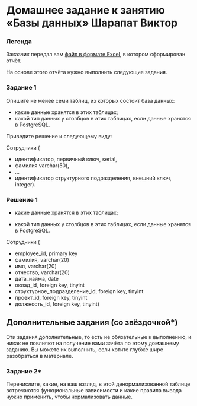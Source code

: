 # Домашнее задание к занятию «Базы данных» Шарапат Виктор

### Легенда

Заказчик передал вам [файл в формате Excel](https://github.com/netology-code/sdb-homeworks/blob/main/resources/hw-12-1.xlsx), в котором сформирован отчёт. 

На основе этого отчёта нужно выполнить следующие задания.

### Задание 1

Опишите не менее семи таблиц, из которых состоит база данных:

- какие данные хранятся в этих таблицах;
- какой тип данных у столбцов в этих таблицах, если данные хранятся в PostgreSQL.

Приведите решение к следующему виду:

Сотрудники (

- идентификатор, первичный ключ, serial,
- фамилия varchar(50),
- ...
- идентификатор структурного подразделения, внешний ключ, integer).

### Решение 1
- какие данные хранятся в этих таблицах;

  
- какой тип данных у столбцов в этих таблицах, если данные хранятся в PostgreSQL.

Сотрудники (
* employee_id, primary key 
* фамилия, varchar(20)
* имя, varchar(20)
* отчество, varchar(20)
* дата_найма, date
* оклад_id, foreign key, tinyint
* структурное_подразделение_id, foreign key, tinyint
* проект_id, foreign key, tinyint
* должность_id, foreign key, tinyint)







## Дополнительные задания (со звёздочкой*)
Эти задания дополнительные, то есть не обязательные к выполнению, и никак не повлияют на получение вами зачёта по этому домашнему заданию. Вы можете их выполнить, если хотите глубже шире разобраться в материале.


### Задание 2*

Перечислите, какие, на ваш взгляд, в этой денормализованной таблице встречаются функциональные зависимости и какие правила вывода нужно применить, чтобы нормализовать данные.
